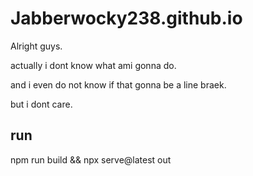 # Jabberwocky238.github.io

Alright guys.

actually i dont know what ami gonna do.

and i even do not know if that gonna be a line braek.

but i dont care.

## run

npm run build && npx serve@latest out
